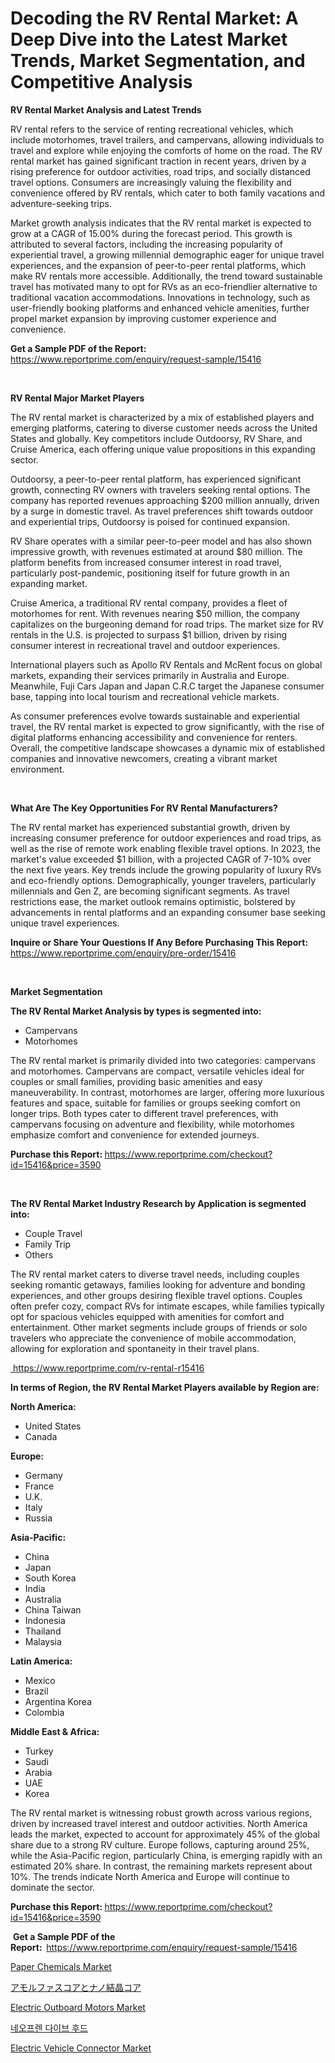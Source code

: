 <p><h1>Decoding the RV Rental Market: A Deep Dive into the Latest Market Trends, Market Segmentation, and Competitive Analysis</h1></p><p><strong>RV Rental Market Analysis and Latest Trends</strong></p>
<p><p>RV rental refers to the service of renting recreational vehicles, which include motorhomes, travel trailers, and campervans, allowing individuals to travel and explore while enjoying the comforts of home on the road. The RV rental market has gained significant traction in recent years, driven by a rising preference for outdoor activities, road trips, and socially distanced travel options. Consumers are increasingly valuing the flexibility and convenience offered by RV rentals, which cater to both family vacations and adventure-seeking trips.</p><p>Market growth analysis indicates that the RV rental market is expected to grow at a CAGR of 15.00% during the forecast period. This growth is attributed to several factors, including the increasing popularity of experiential travel, a growing millennial demographic eager for unique travel experiences, and the expansion of peer-to-peer rental platforms, which make RV rentals more accessible. Additionally, the trend toward sustainable travel has motivated many to opt for RVs as an eco-friendlier alternative to traditional vacation accommodations. Innovations in technology, such as user-friendly booking platforms and enhanced vehicle amenities, further propel market expansion by improving customer experience and convenience.</p></p>
<p><strong>Get a Sample PDF of the Report:&nbsp;</strong> <a href="https://www.reportprime.com/enquiry/request-sample/15416">https://www.reportprime.com/enquiry/request-sample/15416</a></p>
<p>&nbsp;</p>
<p><strong>RV Rental Major Market Players</strong></p>
<p><p>The RV rental market is characterized by a mix of established players and emerging platforms, catering to diverse customer needs across the United States and globally. Key competitors include Outdoorsy, RV Share, and Cruise America, each offering unique value propositions in this expanding sector.</p><p>Outdoorsy, a peer-to-peer rental platform, has experienced significant growth, connecting RV owners with travelers seeking rental options. The company has reported revenues approaching $200 million annually, driven by a surge in domestic travel. As travel preferences shift towards outdoor and experiential trips, Outdoorsy is poised for continued expansion.</p><p>RV Share operates with a similar peer-to-peer model and has also shown impressive growth, with revenues estimated at around $80 million. The platform benefits from increased consumer interest in road travel, particularly post-pandemic, positioning itself for future growth in an expanding market.</p><p>Cruise America, a traditional RV rental company, provides a fleet of motorhomes for rent. With revenues nearing $50 million, the company capitalizes on the burgeoning demand for road trips. The market size for RV rentals in the U.S. is projected to surpass $1 billion, driven by rising consumer interest in recreational travel and outdoor experiences.</p><p>International players such as Apollo RV Rentals and McRent focus on global markets, expanding their services primarily in Australia and Europe. Meanwhile, Fuji Cars Japan and Japan C.R.C target the Japanese consumer base, tapping into local tourism and recreational vehicle markets.</p><p>As consumer preferences evolve towards sustainable and experiential travel, the RV rental market is expected to grow significantly, with the rise of digital platforms enhancing accessibility and convenience for renters. Overall, the competitive landscape showcases a dynamic mix of established companies and innovative newcomers, creating a vibrant market environment.</p></p>
<p>&nbsp;</p>
<p><strong>What Are The Key Opportunities For RV Rental Manufacturers?</strong></p>
<p><p>The RV rental market has experienced substantial growth, driven by increasing consumer preference for outdoor experiences and road trips, as well as the rise of remote work enabling flexible travel options. In 2023, the market's value exceeded $1 billion, with a projected CAGR of 7-10% over the next five years. Key trends include the growing popularity of luxury RVs and eco-friendly options. Demographically, younger travelers, particularly millennials and Gen Z, are becoming significant segments. As travel restrictions ease, the market outlook remains optimistic, bolstered by advancements in rental platforms and an expanding consumer base seeking unique travel experiences.</p></p>
<p><strong>Inquire or Share Your Questions If Any Before Purchasing This Report:</strong> <a href="https://www.reportprime.com/enquiry/pre-order/15416">https://www.reportprime.com/enquiry/pre-order/15416</a></p>
<p>&nbsp;</p>
<p><strong>Market Segmentation</strong></p>
<p><strong>The RV Rental Market Analysis by types is segmented into:</strong></p>
<p><ul><li>Campervans</li><li>Motorhomes</li></ul></p>
<p><p>The RV rental market is primarily divided into two categories: campervans and motorhomes. Campervans are compact, versatile vehicles ideal for couples or small families, providing basic amenities and easy maneuverability. In contrast, motorhomes are larger, offering more luxurious features and space, suitable for families or groups seeking comfort on longer trips. Both types cater to different travel preferences, with campervans focusing on adventure and flexibility, while motorhomes emphasize comfort and convenience for extended journeys.</p></p>
<p><strong>Purchase this Report:&nbsp;</strong><a href="https://www.reportprime.com/checkout?id=15416&price=3590">https://www.reportprime.com/checkout?id=15416&price=3590</a></p>
<p>&nbsp;</p>
<p><strong>The RV Rental Market Industry Research by Application is segmented into:</strong></p>
<p><ul><li>Couple Travel</li><li>Family Trip</li><li>Others</li></ul></p>
<p><p>The RV rental market caters to diverse travel needs, including couples seeking romantic getaways, families looking for adventure and bonding experiences, and other groups desiring flexible travel options. Couples often prefer cozy, compact RVs for intimate escapes, while families typically opt for spacious vehicles equipped with amenities for comfort and entertainment. Other market segments include groups of friends or solo travelers who appreciate the convenience of mobile accommodation, allowing for exploration and spontaneity in their travel plans.</p></p>
<p><a href="https://www.reportprime.com/rv-rental-r15416">&nbsp;https://www.reportprime.com/rv-rental-r15416</a></p>
<p><strong>In terms of Region, the RV Rental Market Players available by Region are:</strong></p>
<p>
    <p> <strong> North America: </strong>
        <ul>
            <li>United States</li>
            <li>Canada</li>
        </ul>
        </p> 
    <p> <strong> Europe: </strong>
        <ul>
            <li>Germany</li>
            <li>France</li>
            <li>U.K.</li>
            <li>Italy</li>
            <li>Russia</li>
        </ul>
        </p> 
    <p> <strong> Asia-Pacific: </strong>
        <ul>
            <li>China</li>
            <li>Japan</li>
            <li>South Korea</li>
            <li>India</li>
            <li>Australia</li>
            <li>China Taiwan</li>
            <li>Indonesia</li>
            <li>Thailand</li>
            <li>Malaysia</li>
        </ul>
        </p> 
    <p> <strong> Latin America: </strong>
        <ul>
            <li>Mexico</li>
            <li>Brazil</li>
            <li>Argentina Korea</li>
            <li>Colombia</li>
        </ul>
        </p> 
    <p> <strong> Middle East & Africa: </strong>
        <ul>
            <li>Turkey</li>
            <li>Saudi</li>
            <li>Arabia</li>
            <li>UAE</li>
            <li>Korea</li>
        </ul>
    </p>
    </p>
<p><p>The RV rental market is witnessing robust growth across various regions, driven by increased travel interest and outdoor activities. North America leads the market, expected to account for approximately 45% of the global share due to a strong RV culture. Europe follows, capturing around 25%, while the Asia-Pacific region, particularly China, is emerging rapidly with an estimated 20% share. In contrast, the remaining markets represent about 10%. The trends indicate North America and Europe will continue to dominate the sector.</p></p>
<p><strong>Purchase this Report: </strong><a href="https://www.reportprime.com/checkout?id=15416&price=3590">https://www.reportprime.com/checkout?id=15416&price=3590</a></p>
<p>&nbsp;<strong>Get a Sample PDF of the Report:&nbsp;&nbsp;</strong><a href="https://www.reportprime.com/enquiry/request-sample/15416">https://www.reportprime.com/enquiry/request-sample/15416</a></p>
<p><strong></strong></p>
<p><p><a href="https://medium.com/@ml68flom/the-paper-chemicals-industry-analysis-report-offers-a-comprehensive-and-current-examination-of-e8c1fbc2fb2a">Paper Chemicals Market</a></p><p><a href="https://medium.com/@lindakreitz2023/amorphous-and-nanocrystalline-core-8cf5a8599572">アモルファスコアとナノ結晶コア</a></p><p><a href="https://www.linkedin.com/pulse/global-electric-outboard-motors-market-exploring-share-trends-sqn6f?trackingId=SxoeT4%2FkRzKUFMTcY%2Fa%2Fqg%3D%3D">Electric Outboard Motors Market</a></p><p><a href="https://medium.com/@daniedoyle89/%EC%84%B8%EA%B3%84-neoprene-dive-hoods-market-%EC%9D%80-2024%EC%97%90%EC%84%9C-2031%EB%A1%9C-%EC%97%B0%ED%8F%89%EA%B7%A0-%EC%A6%9D%EA%B0%80%EC%9C%A8%EC%9D%84-%EB%B3%B4%EC%9D%BC-%EA%B2%83%EC%9C%BC%EB%A1%9C-%EC%98%88%EC%83%81%EB%90%A9%EB%8B%88%EB%8B%A4-7449e7acba85">네오프렌 다이브 후드</a></p><p><a href="https://issuu.com/reportprime-2/docs/electric-vehicle-connector-market-s_ab507e6f336467">Electric Vehicle Connector Market</a></p></p>